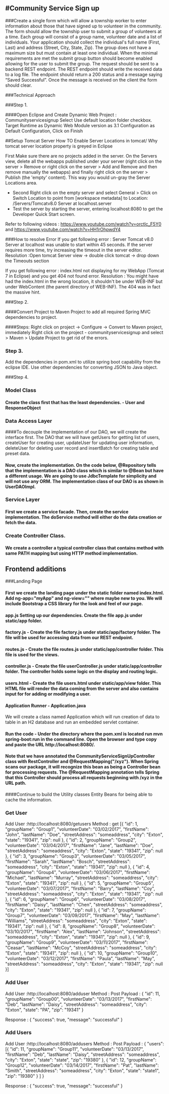 #Community Service Sign up
-------------------------------------

###Create a single form which will allow a township worker to enter information about those that have signed up to volunteer in the community. The form should allow the township user to submit a group of volunteers at a time. Each group will consist of a group name, volunteer date and a list of individuals. Your application should collect the individual's full name (First, Last) and address (Street, City, State, Zip). The group does not have a maximum size but must contain at least one individual. When the minimal requirements are met the submit group button should become enabled allowing for the user to submit the group. The request should be sent to a backend REST endpoint. The REST endpoint should write the received data to a log file. The endpoint should return a 200 status and a message saying “Saved Successful”. Once the message is received on the client the form should clear.


###Technical Approach

###Step 1.

####Open Eclipse and Create Dynamic Web Project : Communityservicesignup Select Use default location folder checkbox. Target Runtime as Dynamic Web Module version as 3.1 Configuration as Default Configuration, Click on Finish


##Setup Tomcat Server
How TO Enable Server Locations in tomcat/ Why tomcat server location property is greyed in Eclipse

First Make sure there are no projects added in the server.
On the Servers view, delete all the webapps published under your server (right click on the server > Remove or right click on the server > Add and Remove and then remove manually the webapps) and finally right click on the server > Publish (the 'empty' content). This way you would un-gray the Server Locations area.
- Second Right click on the empty server and select General > Click on Switch Location to point from [workspace metadata] to Location: /Servers/Tomcatv8.0 Server at localhost.server
- Test the server by starting the server, entering localhost:8080 to get the Developer Quick Start screen. 

Refer to following videos : https://www.youtube.com/watch?v=orctlc_F5Y0 and https://www.youtube.com/watch?v=HH1rOhpwdY4

###How to resolve Error 
If you get following error : Server Tomcat v8.0 Server at localhost was unable to start within 45 seconds. If the server requires more time, try increasing the timeout in the server editor.
Resolution :Open tomcat Server view   -> double click tomcat -> drop down the Timeouts section

If you get following error : index.html not displaying for my WebApp (Tomcat 7 in Eclipse) and you get 404 not found error.
Resolution : You might have had the index.html in the wrong location, it shouldn't be under WEB-INF but under WebContent (the parent directory of WEB-INF). The 404 was in fact the massive hint.

###Step 2.

####Convert Project to Maven Project to add all required Spring MVC dependencies to project.

####Steps: Right click on project -> Configure -> Convert to Maven project, immediately Right click on the project - communityservicesignup and select > Maven > Update Project to get rid of the errors. 

### Step 3.
Add the dependencies in pom.xml to utilize spring boot capability from the eclipse IDE. Use other dependencies for converting JSON to Java object.

###Step 4.

### Model Class

#### Create the class first that has the least dependencies. - User and ResponseObject


### Data Access Layer
####To decouple the implementation of our DAO, we will create the interface first. The DAO that we will have getUsers for getting list of users, createUser for creating user, updateUser for updating user information, deleteUser for deleting user record and insertBatch for creating table and preset data.


#### Now, create the implementation. On the code below, @Repository tells that the implementation is a DAO class which is similar to @Bean but have a different usage. We are going to use JdbcTemplate for simplicity and will not use any ORM. The implementation class of our DAO is as shown in UserDAOImpl.


### Service Layer
#### First we create a service facade. Then, create the service implementation. The doService method will either do the data creation or fetch the data.



### Create Controller Class.
#### We create a controller a typical controller class that contains method with same PATH mapping but using HTTP method implementation.



## Frontend additions 
###Landing Page

#### First we create the landing page under the static folder named index.html. Add  ng-app="myApp" and ng-view="" where maybe new to you. We will include Bootstrap a CSS library for the look and feel of our page.

#### app.js Setting up our dependencies. Create the file app.js under static/app folder.

#### factory.js - Create the file factory.js under static/app/factory folder. The file will be used for accessing data from our REST endpoint.

#### routes.js - Create the file routes.js under static/app/controller folder. This file is used for the views.

#### controller.js - Create the file userController.js under static/app/controller folder. The controller holds some logic on the display and routing logic.
 

#### users.html - Create the file users.html under static/app/view folder. This HTML file will render the data coming from the server and also contains input for for adding or modifying a user.

#### Application Runner - Application.java
We will create a class named Application which will run creation of data to table in an H2 database and run an embedded servlet container.


#### Run the code - Under the directory where the pom.xml is located run mvn spring-boot:run in the command line. Open the browser and type copy and paste the URL http://localhost:8080/. 
 
#### Note that we have annotated the CommunityServiceSignUpController class with RestController and @RequestMapping("/xyz"). When Spring scans our package, it will recognize this bean as being a Controller bean for processing requests. The @RequestMapping annotation tells Spring that this Controller should process all requests beginning with /xyz in the URL path. 

####Continue to build the Utility classes Entity Beans for being able to cache the information.



### Get User
Add User :http://localhost:8080/getusers
Method : get 
[{
	"id": 1,
	"groupName": "Group1",
	"volunteerDate": "03/02/2017",
	"firstName": "John",
	"lastName": "Doe",
	"streetAddress": "someaddress",
	"city": "Exton",
	"state": "19341",
	"zip": null
}, {
	"id": 2,
	"groupName": "Group2",
	"volunteerDate": "03/04/2017",
	"firstName": "Jane",
	"lastName": "Doe",
	"streetAddress": "someaddress",
	"city": "Exton",
	"state": "19341",
	"zip": null
}, {
	"id": 3,
	"groupName": "Group3",
	"volunteerDate": "03/05/2017",
	"firstName": "Sarah",
	"lastName": "Bosch",
	"streetAddress": "someaddress",
	"city": "Exton",
	"state": "19341",
	"zip": null
}, {
	"id": 4,
	"groupName": "Group4",
	"volunteerDate": "03/06/2017",
	"firstName": "Michael",
	"lastName": "Murray",
	"streetAddress": "someaddress",
	"city": "Exton",
	"state": "19341",
	"zip": null
}, {
	"id": 5,
	"groupName": "Group5",
	"volunteerDate": "03/07/2017",
	"firstName": "Barry",
	"lastName": "Coy",
	"streetAddress": "someaddress",
	"city": "Exton",
	"state": "19341",
	"zip": null
}, {
	"id": 6,
	"groupName": "Group6",
	"volunteerDate": "03/08/2017",
	"firstName": "Daisy",
	"lastName": "Chen",
	"streetAddress": "someaddress",
	"city": "Exton",
	"state": "19341",
	"zip": null
}, {
	"id": 7,
	"groupName": "Group7",
	"volunteerDate": "03/09/2017",
	"firstName": "May",
	"lastName": "Williams",
	"streetAddress": "someaddress",
	"city": "Exton",
	"state": "19341",
	"zip": null
}, {
	"id": 8,
	"groupName": "Group8",
	"volunteerDate": "03/10/2017",
	"firstName": "Alex",
	"lastName": "Johnson",
	"streetAddress": "someaddress",
	"city": "Exton",
	"state": "19341",
	"zip": null
}, {
	"id": 9,
	"groupName": "Group9",
	"volunteerDate": "03/11/2017",
	"firstName": "Ceasar",
	"lastName": "McCoy",
	"streetAddress": "someaddress",
	"city": "Exton",
	"state": "19341",
	"zip": null
}, {
	"id": 10,
	"groupName": "Group10",
	"volunteerDate": "03/12/2017",
	"firstName": "Paula",
	"lastName": "May",
	"streetAddress": "someaddress",
	"city": "Exton",
	"state": "19341",
	"zip": null
}]


### Add User

Add User :http://localhost:8080/adduser
Method : Post 
Payload : 
{
 	"id": 11,
 	"groupName": "Group00",
 	"volunteerDate": "03/13/2017",
 	"firstName": "Deb",
 	"lastName": "Daisy",
 	"streetAddress": "someaddress",
 	"city": "Exton",
 	"state": "PA",
 	"zip": "19341"
 }
 
 Response : 
 {
"success": true,
"message": "successful"
}




### Add Users

Add User :http://localhost:8080/addusers
Method : Post 
Payload : 
{
	"users": [{
			"id": 11,
			"groupName": "Group11",
			"volunteerDate": "03/13/2017",
			"firstName": "Deb",
			"lastName": "Daisy",
			"streetAddress": "someaddress",
			"city": "Exton",
			"state": "state",
			"zip": "19380"
		},
		{
			"id": 12,
			"groupName": "Group12",
			"volunteerDate": "03/14/2017",
			"firstName": "Pat",
			"lastName": "Smith",
			"streetAddress": "someaddress",
			"city": "Exton",
			"state": "state1",
			"zip": "19380"
		}
	]
}
 
 Response : 
 {
"success": true,
"message": "successful"
}